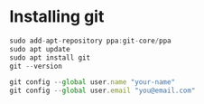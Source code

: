 # Installing git
```js
sudo add-apt-repository ppa:git-core/ppa 
sudo apt update
sudo apt install git
git --version
```

```js
git config --global user.name "your-name"
git config --global user.email "you@email.com"
```
